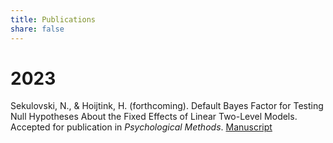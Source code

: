 ```yaml
---
title: Publications 
share: false
---
```


# 2023

Sekulovski, N., & Hoijtink, H. (forthcoming). Default Bayes Factor for Testing Null Hypotheses About the
Fixed Effects of Linear Two-Level Models. Accepted for publication in *Psychological Methods*. [Manuscript](https://github.com/sekulovskin/research-archive-masters-thesis/blob/main/Manuscript/Manuscript.pdf)
